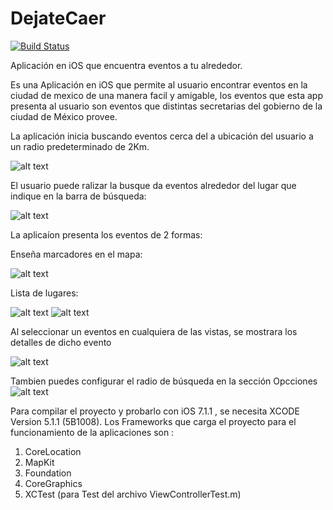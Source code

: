 DejateCaer
==========

[![Build Status](https://travis-ci.org/LabPLC/DejateCaer.svg?branch=master)](https://travis-ci.org/LabPLC/DejateCaer)

Aplicación en iOS que encuentra eventos a tu alrededor.

Es una Aplicación en iOS que permite al usuario encontrar eventos en la ciudad de mexico de una manera facil y amigable, los eventos que esta app presenta al usuario son eventos que distintas secretarias del gobierno de la ciudad de México provee.

La aplicación inicia buscando eventos cerca del a ubicación del usuario a un radio predeterminado de 2Km.

![alt text](https://github.com/LabPLC/DejateCaer/blob/master/Capturas/cerca.png?raw=true "cerca")

El usuario puede ralizar la busque da eventos alrededor del lugar que indique en la barra de búsqueda:

![alt text](https://github.com/LabPLC/DejateCaer/blob/master/Capturas/buscar.png?raw=true "buscar")

La aplicaíon presenta los eventos de 2 formas:

Enseña marcadores en el mapa:

![alt text](https://github.com/LabPLC/DejateCaer/blob/master/Capturas/mapa.png?raw=true "mapa")

Lista de lugares:

![alt text](https://github.com/LabPLC/DejateCaer/blob/master/Capturas/lista.png?raw=true "lista")
![alt text](https://github.com/LabPLC/DejateCaer/blob/master/Capturas/lista2.png?raw=true "lista2")

Al seleccionar un eventos en cualquiera de las vistas, se mostrara los detalles de dicho evento

![alt text](https://github.com/LabPLC/DejateCaer/blob/master/Capturas/detalles.png?raw=true "detalles")

Tambien puedes configurar el radio de búsqueda en la sección Opcciones
![alt text](https://github.com/LabPLC/DejateCaer/blob/master/Capturas/opcciones.png?raw=true "opcciones")


Para compilar el proyecto y probarlo con iOS 7.1.1  , se necesita XCODE Version 5.1.1 (5B1008).
Los Frameworks que carga el proyecto para el funcionamiento de la aplicaciones son :

1. CoreLocation
2. MapKit
3. Foundation 
4. CoreGraphics
5. XCTest (para Test  del archivo ViewControllerTest.m)
